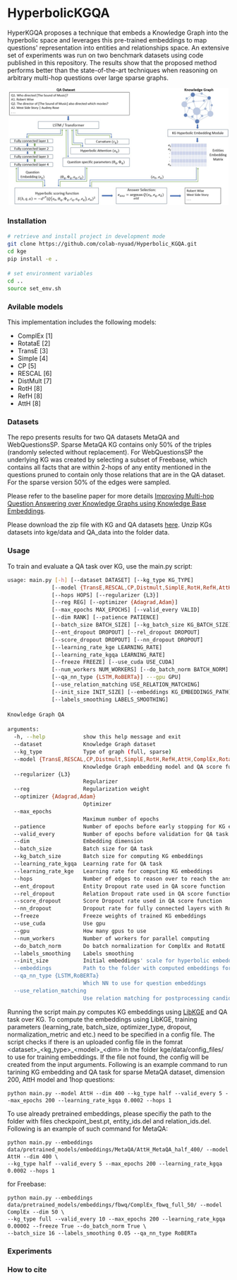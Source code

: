 # HyperbolicKGQA
HyperKGQA proposes a technique that embeds a Knowledge Graph into the hyperbolic space  and  leverages  this  pre-trained  embeddings  to  map  questions' representation  into entities  and  relationships  space. An extensive set of experiments was run on two benchmark datasets using code published in this repository. The results show that the proposed  method  performs  better  than the state-of-the-art techniques when reasoning on arbitrary multi-hop questions over large sparse graphs.

<p align="center">
<img src="architecture.jpg" width="500">
</p>

### Installation
```sh
# retrieve and install project in development mode
git clone https://github.com/colab-nyuad/Hyperbolic_KGQA.git
cd kge
pip install -e .

# set environment variables
cd ..
source set_env.sh
```
### Avilable models
This implementation includes the following models:
- ComplEx [1]
- RotataE [2]
- TransE [3]
- Simple [4]
- CP [5]
- RESCAL [6]
- DistMult [7]
- RotH [8]
- RefH [8]
- AttH [8]

### Datasets
The repo presents results for two QA datasets MetaQA and WebQuestionsSP. Sparse MetaQA KG contains only 50% of the triples (randomly selected without replacement). 
For WebQuestionsSP the underlying KG was created by selecting a subset of Freebase, which contains all facts that are within 2-hops of any entity mentioned in the questions pruned to contain only those relations that are in the QA dataset. For the sparse version 50% of the edges were sampled.

Please refer to the baseline paper for more details [Improving Multi-hop Question Answering over Knowledge Graphs using
Knowledge Base Embeddings](https://www.aclweb.org/anthology/2020.acl-main.412/).
 
Please download the zip file with KG and QA datasets [here](https://drive.google.com/file/d/1VKjZ3HxwxEpYLwqG3iD5VAJmMdyrRbZB/view?usp=sharing). Unzip KGs datasets into kge/data and QA_data into the folder data.

### Usage
To train and evaluate a QA task over KG, use the main.py script:

```sh
usage: main.py [-h] [--dataset DATASET] [--kg_type KG_TYPE]
              [--model {TransE,RESCAL,CP,Distmult,SimplE,RotH,RefH,AttH,ComplEx,RotatE}]
              [--hops HOPS] [--regularizer {L3}] 
              [--reg REG] [--optimizer {Adagrad,Adam}]
              [--max_epochs MAX_EPOCHS] [--valid_every VALID]
              [--dim RANK] [--patience PATIENCE]
              [--batch_size BATCH_SIZE] [--kg_batch_size KG_BATCH_SIZE]
              [--ent_dropout DROPOUT] [--rel_dropout DROPOUT]
              [--score_dropout DROPOUT] [--nn_dropout DROPOUT]
              [--learning_rate_kge LEARNING_RATE]
              [--learning_rate_kgqa LEARNING_RATE]
              [--freeze FREEZE] [--use_cuda USE_CUDA]
              [--num_workers NUM_WORKERS] [--do_batch_norm BATCH_NORM]
              [--qa_nn_type {LSTM,RoBERTa}] ---gpu GPU]
              [--use_relation_matching USE_RELATION_MATCHING]
              [--init_size INIT_SIZE] [--embeddings KG_EMBEDDINGS_PATH]
              [--labels_smoothing LABELS_SMOOTHING]
 
Knowledge Graph QA

arguments:
  -h, --help            show this help message and exit
  --dataset             Knowledge Graph dataset
  --kg_type             Type of graph (full, sparse)
  --model {TransE,RESCAL,CP,Distmult,SimplE,RotH,RefH,AttH,ComplEx,RotatE}
                        Knowledge Graph embedding model and QA score function
  --regularizer {L3}
                        Regularizer
  --reg                 Regularization weight
  --optimizer {Adagrad,Adam}
                        Optimizer
  --max_epochs
                        Maximum number of epochs
  --patience            Number of epochs before early stopping for KG embeddings
  --valid_every         Number of epochs before validation for QA task
  --dim                 Embedding dimension
  --batch_size          Batch size for QA task
  --kg_batch_size       Batch size for computing KG embeddings 
  --learning_rate_kgqa  Learning rate for QA task
  --learning_rate_kge   Learning rate for computing KG embeddings
  --hops                Number of edges to reason over to reach the answer
  --ent_dropout         Entity Dropout rate used in QA score function 
  --rel_dropout         Relation Dropout rate used in QA score function
  --score_dropout       Score Dropout rate used in QA score function
  --nn_dropout          Dropout rate for fully connected layers with RoBERTa 
  --freeze              Freeze weights of trained KG embeddings
  --use_cuda            Use gpu
  --gpu                 How many gpus to use
  --num_workers         Number of workers for parallel computing 
  --do_batch_norm       Do batch normalization for ComplEx and RotatE
  --labels_smoothing    Labels smoothing
  --init_size           Initial embeddings' scale for hyperbolic embeddings
  --embeddings          Path to the folder with computed embeddings for KG
  --qa_nn_type {LSTM,RoBERTa}
                        Which NN to use for question embeddings
  --use_relation_matching 
                        Use relation matching for postprocessing candidates in QA task
```

Running the script main.py computes KG embeddings using [LibKGE](https://github.com/uma-pi1/kge) and QA task over KG. To compute the embeddings using LibKGE, training parameters (learning_rate, batch_size, optimizer_type, dropout, normalization_metric and etc.) need to be specified in a config file. The script checks if there is an uploaded config file in the fomrat \<dataset\>\_\<kg_type\>\_\<model\>\_\<dim\> in the folder kge/data/config_files/<dataset> to use for training embeddings. If the file not found, the config will be created from the input arguments. Following is an example command to run tarining KG embedding and QA task for sparse MetaQA dataset, dimension 200, AttH model and 1hop questions: 

```
python main.py --model AttH --dim 400 --kg_type half --valid_every 5 --max_epochs 200 --learning_rate_kgqa 0.0002 --hops 1
```
  
To use already pretrained embeddings, please specifiy the path to the folder with files checkpoint_best.pt, entity_ids.del and relation_ids.del. Following is an example of such command for MetaQA:

```
python main.py --embeddings data/pretrained_models/embeddings/MetaQA/AttH_MetaQA_half_400/ --model AttH --dim 400 \
--kg_type half --valid_every 5 --max_epochs 200 --learning_rate_kgqa 0.0002 --hops 1
```

for Freebase:
```
python main.py --embeddings data/pretrained_models/embeddings/fbwq/ComplEx_fbwq_full_50/ --model ComplEx --dim 50 \ 
--kg_type full --valid_every 10 --max_epochs 200 --learning_rate_kgqa 0.00002 --freeze True --do_batch_norm True \
--batch_size 16 --labels_smoothing 0.05 --qa_nn_type RoBERTa
```
  
### Experiments
 



### How to cite
